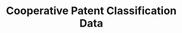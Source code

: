 ---
bigquery: https://console.cloud.google.com/bigquery?p=patents-public-data&d=cpc&page=dataset
citation: '“Cooperative Patent Classification” by the EPO and USPTO, for public use. '
contributors: EPO, USPTO
cost: None
description: Cooperative Patent Classification Data contains the scheme and definitions
  of the Cooperative Patent Classification system for classifying patent documents.
  The CPC is the result of a partnership between the EPO and the USPTO in their joint
  effort to develop a common, internationally compatible classification system for
  technical documents, in particular patent publications, which will be used by both
  offices in the patent granting process
documentation: https://www.cooperativepatentclassification.org/cpcSchemeAndDefinitions
last_edit: Mon, 04 Apr 2022 19:07:06 GMT
location: https://www.cooperativepatentclassification.org/index
maintained_by: USPTO, EPO
schema_fields: '[''status'', ''title_part'', ''ipc_concordant'', ''symbol'', ''informative_references'',
  ''sizeCache'', ''parents'', ''application_references'', ''synonyms'', ''notAllocatable'',
  ''child_groups'', ''applicationReferences'', ''level'', ''breakdown_code'', ''children'',
  ''additional_only'', ''titlePart'', ''limiting_references'', ''titleFull'', ''ipcConcordant'',
  ''childGroups'', ''dateRevised'', ''not_allocatable'', ''date_revised'', ''definition'',
  ''informativeReferences'', ''residual_references'', ''residualReferences'', ''title_full'',
  ''breakdownCode'', ''limitingReferences'', ''glossary'']'
shortname: cooperative_patent_classification
tags:
- patents
- science
title: Cooperative Patent Classification Data
uuid: 984374a7-16e9-4b35-9445-458daceb01bf
---